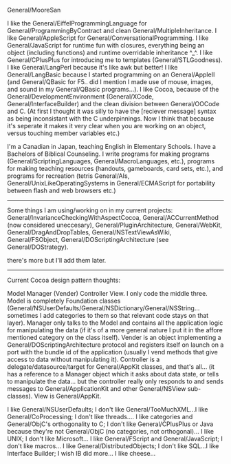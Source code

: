 General/MooreSan 

I like the General/EiffelProgrammingLanguage for General/ProgrammingByContract and clean General/MultipleInheritance.  I like General/AppleScript for General/ConversationalProgramming.  I like General/JavaScript for runtime fun with closures, everything being an object (including functions) and runtime overridable inheritance ^_^.  I like General/CPlusPlus for introducing me to templates (General/STLGoodness).  I like General/LangPerl because it's like awk but better!  I like General/LangBasic because I started programming on an General/AppleII (and General/QBasic for F5.. did I mention I made use of mouse, images, and sound in my General/QBasic programs...).  I like Cocoa, because of the General/DevelopmentEnvironment (General/XCode, General/InterfaceBuilder) and the clean division between General/OOCode and C.  (At first I thought it was silly to have the [reciever message] syntax as being inconsistant with the C underpinnings.  Now I think that because it's seperate it makes it very clear when you are working on an object, versus touching member variables etc.)

I'm a Canadian in Japan, teaching English in Elementary Schools.  I have a Bachelors of Biblical Counseling.  I write programs for making programs (General/ScriptingLanguages, General/MacroLanguages, etc.), programs for making teaching resources (handouts, gameboards, card sets, etc.), and programs for recreation (tetris General/AIs, General/UnixLikeOperatingSystems in General/ECMAScript for portability between flash and web browsers etc.)

----

Some things I am using/working on in my current projects: General/InvarianceCheckingWithAspectCocoa, General/ACCurrentMethod (now considered uneccesary), General/PluginArchitecture, General/WebKit, General/DragAndDropTables, General/NSTextViewAsWiki, General/FSObject, General/DOScriptingArchitecture (see General/DOStrategy).

there's more but I'll add them later.

----

Current Cocoa design pattern thoughts:

Model Manager (Vender) Controller View.  I only code the middle three.  Model is completely Foundation classes (General/NSUserDefaults/General/NSDictionary/General/NSString... sometimes I add categories to them so that relevant code stays on that layer). Manager only talks to the Model and contains all the application logic for manipulating the data (if it's of a more general nature I put it in the affore mentioned category on the class itself). Vender is an object implementing a General/DOScriptingArchitecture protocol and registers itself on launch on a port with the bundle id of the application (usually I vend methods that give access to data without manipulating it).  Controller is a delegate/datasource/target for General/AppKit classes, and that's all... (it has a reference to a Manager object which it asks about data state, or tells to manipulate the data... but the controller really only responds to and sends messages to General/ApplicationKit and other General/NSView sub-classes).  View is General/AppKit.

I like General/NSUserDefaults; I don't like General/TooMuchXML...I like General/CoProcessing; I don't like threads.... I like categories and General/ObjC's orthogonality to C; I don't like General/CPlusPlus or Java because they're not General/ObjC (no categories, not orthogonal)... I like UNIX; I don't like Microsoft... I like General/FScript and General/JavaScript; I don't like macros...  I like General/DistributedObjects; I don't like SQL...I like Interface Builder; I wish IB did more... I like cheese...